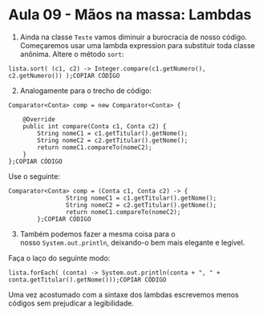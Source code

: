 # Aula 09 - Mãos na massa: Lambdas

1) Ainda na classe `Teste` vamos diminuir a burocracia de nosso código. Começaremos usar uma lambda expression para substituir toda classe anônima. Altere o método `sort`:

```
lista.sort( (c1, c2) -> Integer.compare(c1.getNumero(), c2.getNumero()) );COPIAR CÓDIGO
```

2) Analogamente para o trecho de código:

```
Comparator<Conta> comp = new Comparator<Conta> {

    @Override
    public int compare(Conta c1, Conta c2) {
        String nomeC1 = c1.getTitular().getNome();
        String nomeC2 = c2.getTitular().getNome();
        return nomeC1.compareTo(nomeC2);
    }
};COPIAR CÓDIGO
```

Use o seguinte:

```
Comparator<Conta> comp = (Conta c1, Conta c2) -> {
                String nomeC1 = c1.getTitular().getNome();
                String nomeC2 = c2.getTitular().getNome();
                return nomeC1.compareTo(nomeC2);
        };COPIAR CÓDIGO
```

3) Também podemos fazer a mesma coisa para o nosso `System.out.println`, deixando-o bem mais elegante e legível.

Faça o laço do seguinte modo:

```
lista.forEach( (conta) -> System.out.println(conta + ", " + conta.getTitular().getNome()));COPIAR CÓDIGO
```

Uma vez acostumado com a sintaxe dos lambdas escrevemos menos códigos sem prejudicar a legibilidade.